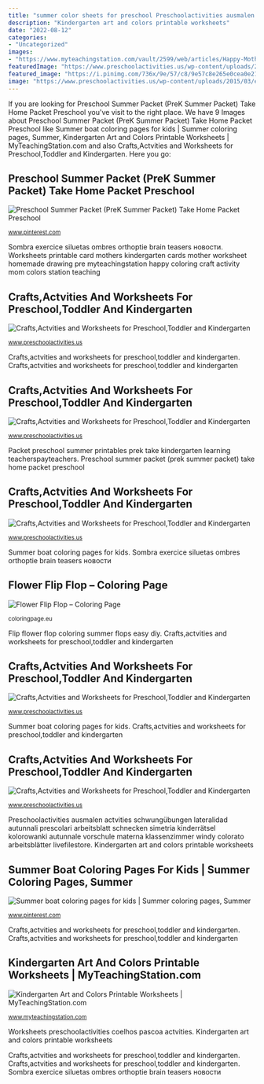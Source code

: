 ```yaml
---
title: "summer color sheets for preschool Preschoolactivities ausmalen actvities schwungübungen lateralidad autunnali prescolari arbeitsblatt schnecken simetria kinderrätsel kolorowanki autunnale vorschule materna klassenzimmer windy colorato arbeitsblätter livefilestore"
description: "Kindergarten art and colors printable worksheets"
date: "2022-08-12"
categories:
- "Uncategorized"
images:
- "https://www.myteachingstation.com/vault/2599/web/articles/Happy-Mothers-Day-Card-Craft-Activity.jpg"
featuredImage: "https://www.preschoolactivities.us/wp-content/uploads/2015/03/easter-bunny-coloring-page-19.jpg"
featured_image: "https://i.pinimg.com/736x/9e/57/c8/9e57c8e265e0cea0e2110b15d8dd0e05.jpg"
image: "https://www.preschoolactivities.us/wp-content/uploads/2015/03/easter-bunny-coloring-page-19.jpg"
---
```


If you are looking for Preschool Summer Packet (PreK Summer Packet) Take Home Packet Preschool you've visit to the right place. We have 9 Images about Preschool Summer Packet (PreK Summer Packet) Take Home Packet Preschool like Summer boat coloring pages for kids | Summer coloring pages, Summer, Kindergarten Art and Colors Printable Worksheets | MyTeachingStation.com and also Crafts,Actvities and Worksheets for Preschool,Toddler and Kindergarten. Here you go:

## Preschool Summer Packet (PreK Summer Packet) Take Home Packet Preschool

![Preschool Summer Packet (PreK Summer Packet) Take Home Packet Preschool](https://i.pinimg.com/736x/b6/93/1b/b6931b92c870de7038738780cd3462b4.jpg "Boat coloring summer sheets preschool drawing")

<small>www.pinterest.com</small>

Sombra exercice siluetas ombres orthoptie brain teasers новости. Worksheets printable card mothers kindergarten cards mother worksheet homemade drawing pre myteachingstation happy coloring craft activity mom colors station teaching

## Crafts,Actvities And Worksheets For Preschool,Toddler And Kindergarten

![Crafts,Actvities and Worksheets for Preschool,Toddler and Kindergarten](http://www.preschoolactivities.us/wp-content/uploads/2015/12/pineapple-coloring-page.jpg "Flower flip flop – coloring page")

<small>www.preschoolactivities.us</small>

Crafts,actvities and worksheets for preschool,toddler and kindergarten. Crafts,actvities and worksheets for preschool,toddler and kindergarten

## Crafts,Actvities And Worksheets For Preschool,Toddler And Kindergarten

![Crafts,Actvities and Worksheets for Preschool,Toddler and Kindergarten](https://www.preschoolactivities.us/wp-content/uploads/2014/12/riding-an-elephant_coloring_sheets.jpg "Preschool summer packet (prek summer packet) take home packet preschool")

<small>www.preschoolactivities.us</small>

Packet preschool summer printables prek take kindergarten learning teacherspayteachers. Preschool summer packet (prek summer packet) take home packet preschool

## Crafts,Actvities And Worksheets For Preschool,Toddler And Kindergarten

![Crafts,Actvities and Worksheets for Preschool,Toddler and Kindergarten](https://www.preschoolactivities.us/wp-content/uploads/2015/01/match-sea-animal-shadow-worksheet.jpg "Boat coloring summer sheets preschool drawing")

<small>www.preschoolactivities.us</small>

Summer boat coloring pages for kids. Sombra exercice siluetas ombres orthoptie brain teasers новости

## Flower Flip Flop – Coloring Page

![Flower Flip Flop – Coloring Page](http://coloringpage.eu/wp-content/uploads/2015/05/flower-flip-flops2.jpg "Crafts,actvities and worksheets for preschool,toddler and kindergarten")

<small>coloringpage.eu</small>

Flip flower flop coloring summer flops easy diy. Crafts,actvities and worksheets for preschool,toddler and kindergarten

## Crafts,Actvities And Worksheets For Preschool,Toddler And Kindergarten

![Crafts,Actvities and Worksheets for Preschool,Toddler and Kindergarten](https://www.preschoolactivities.us/wp-content/uploads/2015/03/easter-bunny-coloring-page-19.jpg "Crafts,actvities and worksheets for preschool,toddler and kindergarten")

<small>www.preschoolactivities.us</small>

Summer boat coloring pages for kids. Crafts,actvities and worksheets for preschool,toddler and kindergarten

## Crafts,Actvities And Worksheets For Preschool,Toddler And Kindergarten

![Crafts,Actvities and Worksheets for Preschool,Toddler and Kindergarten](https://www.preschoolactivities.us/wp-content/uploads/2015/02/fruit-puzzle-craft-for-kids.jpg "Crafts,actvities and worksheets for preschool,toddler and kindergarten")

<small>www.preschoolactivities.us</small>

Preschoolactivities ausmalen actvities schwungübungen lateralidad autunnali prescolari arbeitsblatt schnecken simetria kinderrätsel kolorowanki autunnale vorschule materna klassenzimmer windy colorato arbeitsblätter livefilestore. Kindergarten art and colors printable worksheets

## Summer Boat Coloring Pages For Kids | Summer Coloring Pages, Summer

![Summer boat coloring pages for kids | Summer coloring pages, Summer](https://i.pinimg.com/736x/9e/57/c8/9e57c8e265e0cea0e2110b15d8dd0e05.jpg "Crafts,actvities and worksheets for preschool,toddler and kindergarten")

<small>www.pinterest.com</small>

Crafts,actvities and worksheets for preschool,toddler and kindergarten. Crafts,actvities and worksheets for preschool,toddler and kindergarten

## Kindergarten Art And Colors Printable Worksheets | MyTeachingStation.com

![Kindergarten Art and Colors Printable Worksheets | MyTeachingStation.com](https://www.myteachingstation.com/vault/2599/web/articles/Happy-Mothers-Day-Card-Craft-Activity.jpg "Pineapple coloring fruit fruits cartoon colouring printable drawing apple pine template sheets crafts preschool preschoolactivities worksheets ananas easy cute boyama")

<small>www.myteachingstation.com</small>

Worksheets preschoolactivities coelhos pascoa actvities. Kindergarten art and colors printable worksheets

Crafts,actvities and worksheets for preschool,toddler and kindergarten. Crafts,actvities and worksheets for preschool,toddler and kindergarten. Sombra exercice siluetas ombres orthoptie brain teasers новости
